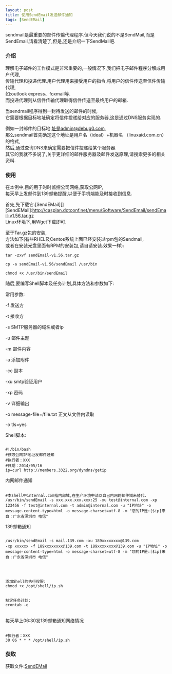 ```yaml
---
layout: post
title: 使用SendEmail发送邮件通知
tags: [SendEMail]
---
```


sendmail是最重要的邮件传输代理程序.但今天我们说的不是SendMail,而是SendEmail,请看清楚了,但是,还是介绍一下SendMail吧.

<!--more-->

### 介绍 ###

理解电子邮件的工作模式是非常重要的,一般情况下,我们把电子邮件程序分解成用户代理,</br>
传输代理和投递代理.用户代理用来接受用户的指令,将用户的信件传送至信件传输代理,</br>
如:outlook express、foxmail等.</br>
而投递代理则从信件传输代理取得信件传送至最终用户的邮箱.

当sendmail程序得到一封待发送的邮件的时候,</br>
它需要根据目标地址确定将信件投递给对应的服务器,这是通过DNS服务实现的.

例如一封邮件的目标地 址是admin@debug0.com,</br>
那么sendmail首先确定这个地址是用户名（ideal）+机器名 （linuxaid.com.cn）的格式,</br>
然后,通过查询DNS来确定需要把信件投递给某个服务器.</br>
其它的我就不多说了,关于更详细的邮件服务器及邮件发送原理,请搜索更多的相关资料.

### 使用 ###

在本例中,目的用于时时监控公司网络,获取公网IP,</br>
每天早上发邮件到139邮箱提醒,以便于手机端能及时接收到信息.

首先,先下载它:[SendEMail][]
[SendEMail]:http://caspian.dotconf.net/menu/Software/SendEmail/sendEmail-v1.56.tar.gz
</br>
Linux环境下,用Wget下载即可.

至于Tar.gz包的安装,</br>
方法如下(有些RHEL及Centos系统上面已经安装过rpm包的Sendmail,</br>
或者在安装光盘里面有RPM的安装包,请自请安装.效果一样):

<code>tar -zxvf sendEmail-v1.56.tar.gz</code>

<code>cp -a sendEmail-v1.56/sendEmail /usr/bin</code>

<code>chmod +x /usr/bin/sendEmail</code></p>

随后,要编写Shell脚本及任务计划,具体方法和参数如下:

常用参数:

-f 发送方

-t 接收方

-s SMTP服务器的域名或者ip

-u 邮件主题

-m 邮件内容

-a 添加附件

-cc 副本

-xu smtp验证用户

-xp 密码

-v 详细输出

-o message-file=/file.txt 正文从文件内读取

-o tls=yes

Shell脚本:

<pre><code>
#!/bin/bash
#获取公网IP地址发邮件通知
#执行者：XXX
#日期：2014/05/16
ip=curl http://members.3322.org/dyndns/getip
</pre></code>

内网邮件通知
<pre><code>
#本shell中internal.com指内部域,在生产环境中请以自己内网的邮件域来替代.
/usr/bin/sendEmail -s xxx.xxx.xxx.xxx:25 -xu test@internal.com -xp 123456 -f test@internal.com -t admin@internal.com -u "IP地址" -o message-content-type=html -o message-charset=utf-8 -m "您的IP是:[$ip]来自：广东省深圳市 电信"
</pre></code>

139邮箱通知
<pre><code>
/usr/bin/sendEmail -s mail.139.com -xu 189xxxxxxxx@139.com <br>-xp xxxxxx -f 189xxxxxxxx@139.com -t 189xxxxxxxx@139.com -u "IP地址" -o message-content-type=html -o message-charset=utf-8 -m "您的IP是:[$ip]来自：广东省深圳市 电信"
</pre></code>
</br>
<pre><code>
添加Shell的执行权限:
chmod +x /opt/shell/ip.sh
</br>
制定任务计划:
crontab -e
</pre></code>
</br>
每天早上06:30发139邮箱通知网络情况
</br>

<pre><code>
#执行者：XXX
30 06 * * * /opt/shell/ip.sh
</code></pre>
### 获取 ###

获取文件:[SendEMail][1]

[1]:http://caspian.dotconf.net/menu/Software/SendEmail/sendEmail-v1.56.tar.gz